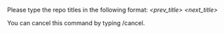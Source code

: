 Please type the repo titles in the following format:
_*<prev\_title\>*_ _*<next\_title\>*_

You can cancel this command by typing /cancel\.
